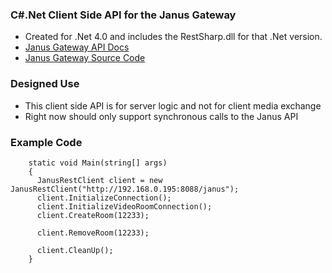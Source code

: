 ### C#.Net Client Side API for the Janus Gateway ###

* Created for .Net 4.0 and includes the RestSharp.dll for that .Net version.
* [Janus Gateway API Docs](http://janus.conf.meetecho.com/docs/rest.html)
* [Janus Gateway Source Code](https://github.com/meetecho/janus-gateway)

### Designed Use ###

* This client side API is for server logic and not for client media exchange 
* Right now should only support synchronous calls to the Janus API

### Example Code ###
```
    static void Main(string[] args)
    {
      JanusRestClient client = new JanusRestClient("http://192.168.0.195:8088/janus");
      client.InitializeConnection();
      client.InitializeVideoRoomConnection();
      client.CreateRoom(12233);

      client.RemoveRoom(12233);

      client.CleanUp();
    }
```
